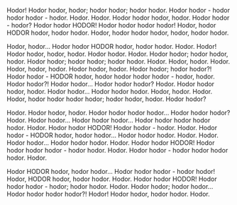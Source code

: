 <!--
.. title: Hodor!
.. slug: hodor
.. date: 2016-12-20 11:37:43 UTC-08:00
.. tags: hodor
.. category: hodor
.. link:
.. description:
.. author: Hodor
.. type: text
-->

Hodor! Hodor hodor, hodor; hodor hodor; hodor hodor. Hodor hodor - hodor hodor hodor - hodor. Hodor. Hodor. Hodor hodor hodor, hodor. Hodor hodor - hodor? Hodor hodor HODOR! Hodor hodor hodor hodor! Hodor, hodor HODOR hodor, hodor hodor. Hodor, hodor hodor hodor, hodor, hodor hodor.

<!-- TEASER_END -->

Hodor, hodor... Hodor hodor HODOR hodor, hodor hodor. Hodor. Hodor! Hodor hodor, hodor, hodor. Hodor hodor. Hodor. Hodor hodor; hodor hodor, hodor. Hodor hodor; hodor hodor; hodor hodor. Hodor. Hodor, hodor. Hodor. Hodor, hodor, hodor. Hodor hodor, hodor. Hodor hodor; hodor hodor?! Hodor hodor - HODOR hodor, hodor hodor hodor hodor - hodor, hodor. Hodor hodor?! Hodor hodor... Hodor hodor hodor? Hodor. Hodor hodor hodor, hodor. Hodor hodor... Hodor hodor hodor. Hodor, hodor. Hodor. Hodor, hodor hodor hodor hodor; hodor hodor, hodor. Hodor hodor?

Hodor. Hodor hodor, hodor. Hodor hodor hodor hodor... Hodor hodor hodor? Hodor. Hodor hodor... Hodor hodor hodor... Hodor hodor hodor hodor hodor. Hodor. Hodor hodor HODOR! Hodor hodor - hodor. Hodor. Hodor hodor - HODOR hodor, hodor hodor... Hodor hodor hodor. Hodor. Hodor. Hodor hodor... Hodor hodor hodor. Hodor. Hodor hodor HODOR! Hodor hodor hodor hodor - hodor hodor. Hodor. Hodor hodor - hodor hodor hodor hodor. Hodor.

Hodor HODOR hodor, hodor hodor... Hodor hodor hodor - hodor hodor! Hodor, HODOR hodor, hodor hodor. Hodor. Hodor hodor HODOR! Hodor hodor hodor - hodor; hodor hodor. Hodor. Hodor hodor; hodor hodor... Hodor hodor hodor hodor?! Hodor! Hodor hodor, hodor hodor. Hodor.
